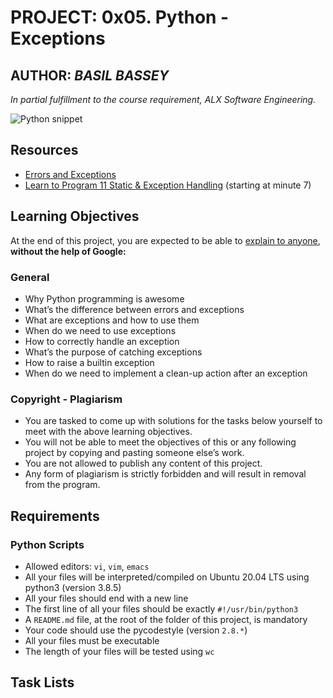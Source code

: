 # PROJECT: 0x05. Python - Exceptions

## AUTHOR: *BASIL BASSEY*

*In partial fulfillment to the course requirement, ALX Software Engineering.*

![Python snippet](https://s3.amazonaws.com/intranet-projects-files/holbertonschool-higher-level_programming+/233/code.png)

## Resources

- [Errors and Exceptions](https://intranet.alxswe.com/rltoken/Yj7sDOzmKwICSHr7WEAW3A)
- [Learn to Program 11 Static & Exception Handling](https://intranet.alxswe.com/rltoken/xASzXarhF1sBhzYkJ14LvQ) (starting at minute 7)

## Learning Objectives

At the end of this project, you are expected to be able to [explain to anyone](https://intranet.alxswe.com/rltoken/TYWTMEj3W1HhTHqMKu8kWA), **without the help of Google:**

### General

- Why Python programming is awesome
- What’s the difference between errors and exceptions
- What are exceptions and how to use them
- When do we need to use exceptions
- How to correctly handle an exception
- What’s the purpose of catching exceptions
- How to raise a builtin exception
- When do we need to implement a clean-up action after an exception

### Copyright - Plagiarism

- You are tasked to come up with solutions for the tasks below yourself to meet with the above learning objectives.
- You will not be able to meet the objectives of this or any following project by copying and pasting someone else’s work.
- You are not allowed to publish any content of this project.
- Any form of plagiarism is strictly forbidden and will result in removal from the program.

## Requirements

### Python Scripts

- Allowed editors: `vi`, `vim`, `emacs`
- All your files will be interpreted/compiled on Ubuntu 20.04 LTS using python3 (version 3.8.5)
- All your files should end with a new line
- The first line of all your files should be exactly `#!/usr/bin/python3`
- A `README.md` file, at the root of the folder of this project, is mandatory
- Your code should use the pycodestyle (version `2.8.*`)
- All your files must be executable
- The length of your files will be tested using `wc`

## Task Lists
